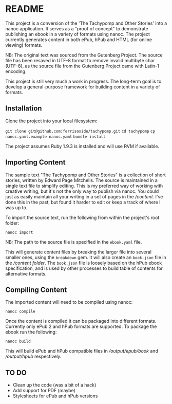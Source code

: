 README
=====

This project is a conversion of the 'The Tachypomp and Other Stories' into a nanoc application. It serves as a
"proof of concept" to demonstrate publishing an ebook in a variety of formats using nanoc. The project currently 
generates content in both ePub, hPub and HTML (for online viewing) formats.   

NB: The original text was sourced from the Gutenberg Project. The source file has been resaved in UTF-8 format to remove invalid multibyte char (UTF-8), as the source file from the Gutenberg Project came with Latin-1 encoding.

This project is still very much a work in progress. The long-term goal is to develop a general-purpose framework for
building content in a variety of formats.

Installation
---

Clone the project into your local filesystem: 

`git clone git@github.com:ferrisoxide/tachypomp.git`
`cd tachypomp`
`cp nanoc.yaml.example nanoc.yaml`
`bundle install`

The project assumes Ruby 1.9.3 is installed and will use RVM if available.

Importing Content
---

The sample text "The Tachypomp and Other Stories" is a collection of short stories, written by Edward Page Mitchells. The source is maintained in a single text file to simplify editing. This is my preferred way of working with creative writing, but it's not the only way to publish via nanoc. You could just as easily maintain all your writing in a set of pages in the _/content_. I've done this in the past, but found it harder to edit or keep a track of where I was up to. 

To import the source text, run the following from within the project's root folder:

`nanoc import`

NB: The path to the source file is specified in the `ebook.yaml` file.

This will generate content files by breaking the larger file into several smaller ones, using the `breakdown` gem. It will also create an `book.json` file in the _/content folder_. The `book.json` file is loosely based on the hPub ebook specification, and is used by other processes to build table of contents for alternative formats.

Compiling Content
---

The imported content will need to be compiled using nanoc: 

`nanoc compile`

Once the content is compiled it can be packaged into different formats. Currently only ePub 2 and hPub formats are supported. To package the ebook run the following:

`nanoc build`

This will build ePub and hPub compatible files in _/output/epub/book_ and _/output/hpub_ respectively.

TO DO
---

* Clean up the code (was a bit of a hack)
* Add support for PDF (maybe)
* Stylesheets for ePub and hPub versions

